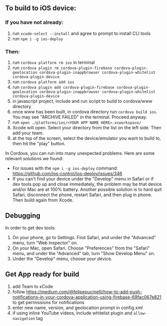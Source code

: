 ## To build to iOS device:

### If you have not already:
1. run `xcode-select --install` and agree to prompt to install CLI tools
1. run `npm i -g ios-deploy`

### Then:
1. run `cordova platform rm ios` in terminal
1. run `cordova plugin rm cordova-plugin-firebase cordova-plugin-geolocation cordova-plugin-inappbrowser cordova-plugin-whitelist cordova-plugin-device`
1. run `cordova platform add ios`
1. run `cordova plugin add cordova-plugin-firebase cordova-plugin-geolocation cordova-plugin-inappbrowser cordova-plugin-whitelist cordova-plugin-device`
1. in javascript project, include and run script to build to cordova/www directory
1. once www has been built, in cordova directory run `cordova build ios`. You may see "ARCHIVE FAILED" in the terminal. Proceed anyway.
1. run `open ./platforms/ios/<YOUR APP NAME HERE>.xcworkspace/`
1. Xcode will open. Select your directory from the list on the left side. Then add your team.
1. at the top of the screen, select the device/emulator you want to build to, then hit the "play" button.

In Cordova, you can run into many unexpected problems. Here are some relevant solutions we found:
* For issues with the `npm i -g ios-deploy` command: https://github.com/ios-control/ios-deploy/issues/346
* If you can't find your device under the "Develop" menu in Safari or if dev tools pop up and close immediately, the problem may be that device and/or Mac are at 100% battery. Another possible solution is to hard quit Safari, disconnect the phone, restart Safari, and then plug in phone. Then build again from Xcode.

## Debugging

In order to get dev tools:
1. On your phone, go to Settings. Find Safari, and under the "Advanced" menu, turn "Web Inspector" on.
1. On your Mac, open Safari. Choose "Preferences" from the "Safari" menu, and under the "Advanced" tab, turn "Show Develop Menu" on.
1. Under the "Develop" menu, choose your device.

## Get App ready for build
1. add Team to xCode
1. follow https://medium.com/@felipepucinelli/how-to-add-push-notifications-in-your-cordova-application-using-firebase-69fac067e821 to get permissions for notifications
1. enter new name, version, and geolocation prompt in config.xml
1. if using inline YouTube videos, include whitelist plugin and `allow-navigation` tag
